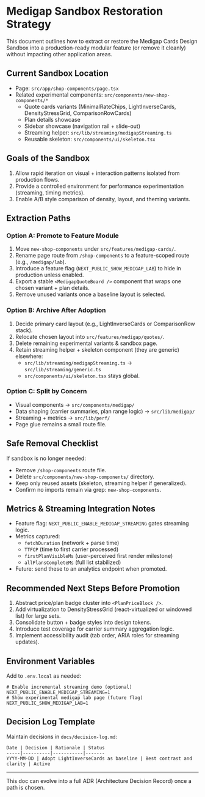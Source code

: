 # Medigap Sandbox Restoration Strategy

This document outlines how to extract or restore the Medigap Cards Design Sandbox into a production-ready modular feature (or remove it cleanly) without impacting other application areas.

## Current Sandbox Location
- Page: `src/app/shop-components/page.tsx`
- Related experimental components: `src/components/new-shop-components/*`
  - Quote cards variants (MinimalRateChips, LightInverseCards, DensityStressGrid, ComparisonRowCards)
  - Plan details showcase
  - Sidebar showcase (navigation rail + slide-out)
  - Streaming helper: `src/lib/streaming/medigapStreaming.ts`
  - Reusable skeleton: `src/components/ui/skeleton.tsx`

## Goals of the Sandbox
1. Allow rapid iteration on visual + interaction patterns isolated from production flows.
2. Provide a controlled environment for performance experimentation (streaming, timing metrics).
3. Enable A/B style comparison of density, layout, and theming variants.

## Extraction Paths
### Option A: Promote to Feature Module
1. Move `new-shop-components` under `src/features/medigap-cards/`.
2. Rename page route from `/shop-components` to a feature-scoped route (e.g., `/medigap/lab`).
3. Introduce a feature flag (`NEXT_PUBLIC_SHOW_MEDIGAP_LAB`) to hide in production unless enabled.
4. Export a stable `<MedigapQuoteBoard />` component that wraps one chosen variant + plan details.
5. Remove unused variants once a baseline layout is selected.

### Option B: Archive After Adoption
1. Decide primary card layout (e.g., LightInverseCards or ComparisonRow stack).
2. Relocate chosen layout into `src/features/medigap/quotes/`.
3. Delete remaining experimental variants & sandbox page.
4. Retain streaming helper + skeleton component (they are generic) elsewhere:
   - `src/lib/streaming/medigapStreaming.ts` → `src/lib/streaming/generic.ts`
   - `src/components/ui/skeleton.tsx` stays global.

### Option C: Split by Concern
- Visual components → `src/components/medigap/`
- Data shaping (carrier summaries, plan range logic) → `src/lib/medigap/`
- Streaming + metrics → `src/lib/perf/`
- Page glue remains a small route file.

## Safe Removal Checklist
If sandbox is no longer needed:
- Remove `/shop-components` route file.
- Delete `src/components/new-shop-components/` directory.
- Keep only reused assets (skeleton, streaming helper if generalized).
- Confirm no imports remain via grep: `new-shop-components`.

## Metrics & Streaming Integration Notes
- Feature flag: `NEXT_PUBLIC_ENABLE_MEDIGAP_STREAMING` gates streaming logic.
- Metrics captured:
  - `fetchDuration` (network + parse time)
  - `TTFCP` (time to first carrier processed)
  - `firstPlanVisibleMs` (user-perceived first render milestone)
  - `allPlansCompleteMs` (full list stabilized)
- Future: send these to an analytics endpoint when promoted.

## Recommended Next Steps Before Promotion
1. Abstract price/plan badge cluster into `<PlanPriceBlock />`.
2. Add virtualization to DensityStressGrid (react-virtualized or windowed list) for large sets.
3. Consolidate button + badge styles into design tokens.
4. Introduce test coverage for carrier summary aggregation logic.
5. Implement accessibility audit (tab order, ARIA roles for streaming updates).

## Environment Variables
Add to `.env.local` as needed:
```
# Enable incremental streaming demo (optional)
NEXT_PUBLIC_ENABLE_MEDIGAP_STREAMING=1
# Show experimental medigap lab page (future flag)
NEXT_PUBLIC_SHOW_MEDIGAP_LAB=1
```

## Decision Log Template
Maintain decisions in `docs/decision-log.md`:
```
Date | Decision | Rationale | Status
-----|----------|-----------|-------
YYYY-MM-DD | Adopt LightInverseCards as baseline | Best contrast and clarity | Active
```

---
This doc can evolve into a full ADR (Architecture Decision Record) once a path is chosen.
